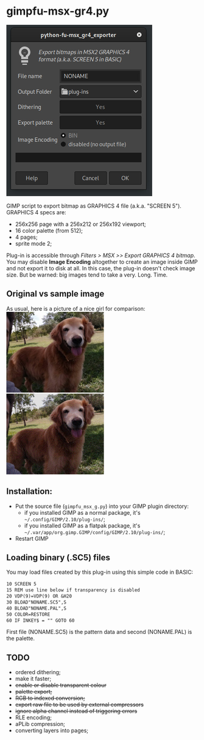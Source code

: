 # gimpfu-msx-gr4.py

![Options dialog](images/dialog.jpg "Options dialog")

GIMP script to export bitmap as GRAPHICS 4 file (a.k.a. "SCREEN 5"). GRAPHICS 4 specs are: 

* 256x256 page with a 256x212 or 256x192 viewport;
* 16 color palette (from 512);
* 4 pages;
* sprite mode 2;

Plug-in is accessible through _Filters > MSX >> Export GRAPHICS 4 bitmap_.  You may disable **Image Encoding** altogether to create an image inside GIMP and not export it to disk at all. In this case, the plug-in doesn't check image size. But be warned: big images tend to take a very. Long. Time.

## Original vs sample image

As usual, here is a picture of a nice girl for comparison:
![Original image](images/original.jpg "Original image")
![Sample image](images/sample.jpg "Sample image")

## Installation: 
- Put the source file (`gimpfu_msx_g.py`) into your GIMP plugin directory:
  - if you installed GIMP as a normal package, it's `~/.config/GIMP/2.10/plug-ins/`;
  - if you installed GIMP as a flatpak package, it's `~/.var/app/org.gimp.GIMP/config/GIMP/2.10/plug-ins/`;
- Restart GIMP

## Loading binary (.SC5) files

You may load files created by this plug-in using this simple code in BASIC:
```
10 SCREEN 5
15 REM use line below if transparency is disabled
20 VDP(9)=VDP(9) OR &H20
30 BLOAD"NONAME.SC5",S
40 BLOAD"NONAME.PAL",S
50 COLOR=RESTORE
60 IF INKEY$ = "" GOTO 60
```
First file (NONAME.SC5) is the pattern data and second (NONAME.PAL) is the palette.

## TODO

* ordered dithering;
* make it faster;
* ~~enable or disable transparent colour~~
* ~~palette export;~~
* ~~RGB to indexed conversion;~~
* ~~export raw file to be used by external compressors~~
* ~~ignore alpha channel instead of triggering errors~~
* RLE encoding;
* aPLib compression;
* converting layers into pages;
